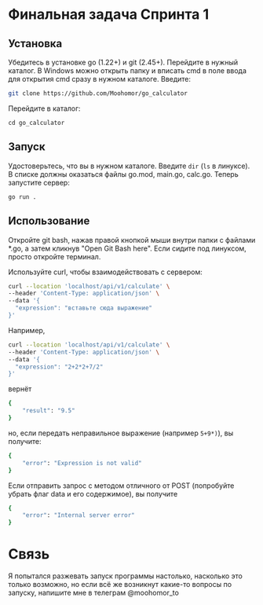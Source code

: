 # Финальная задача Спринта 1
## Установка
Убедитесь в установке go (1.22+) и git (2.45+). Перейдите в нужный каталог. В Windows можно открыть папку и вписать cmd в поле ввода для открытия cmd сразу в нужном каталоге. Введите:
```bash
git clone https://github.com/Moohomor/go_calculator
```
Перейдите в каталог:
```
cd go_calculator
```
## Запуск
Удостоверьтесь, что вы в нужном каталоге. Введите ```dir``` (```ls``` в линуксе). В списке должны оказаться файлы go.mod, main.go, calc.go. Теперь запустите сервер:
```
go run .
```
## Использование
Откройте git bash, нажав правой кнопкой мыши внутри папки с файлами *.go, а затем кликнув "Open Git Bash here". Если сидите под линуксом, просто откройте терминал.

Используйте curl, чтобы взаимодействовать с сервером:
```bash
curl --location 'localhost/api/v1/calculate' \
--header 'Content-Type: application/json' \
--data '{
  "expression": "вставьте сюда выражение"
}'
```
Например,
```bash
curl --location 'localhost/api/v1/calculate' \
--header 'Content-Type: application/json' \
--data '{
  "expression": "2+2*2+7/2"
}'
```
вернёт
```bash
{
    "result": "9.5"
}
```
но, если передать неправильное выражение (например ```5+9*)```), вы получите:
```bash
{
    "error": "Expression is not valid"
}
```
Если отправить запрос с методом отличного от POST (попробуйте убрать флаг data и его содержимое), вы получите
```bash
{
    "error": "Internal server error"
}
```
# Связь
Я попытался разжевать запуск программы настолько, насколько это только возможно, но если всё же возникнут какие-то вопросы по запуску, напишите мне в телеграм @moohomor_to
